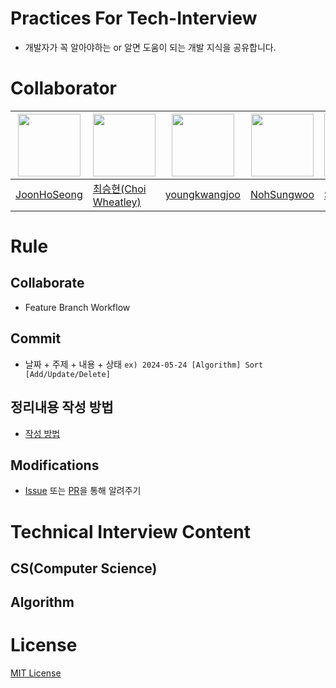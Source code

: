 # Practices For Tech-Interview
- 개발자가 꼭 알아야하는 or 알면 도움이 되는 개발 지식을 공유합니다.

# Collaborator
|[<img src="https://avatars.githubusercontent.com/u/87454608?v=4" width="100">](https://github.com/JoonHoSeong)|[<img src="https://avatars.githubusercontent.com/u/18757823?v=4" width="100">](https://github.com/ChoiWheatley)|[<img src="https://avatars.githubusercontent.com/u/164307740?v=4" width="100">](https://github.com/youngkwangjoo)|[<img src="https://avatars.githubusercontent.com/u/164475356?v=4" width="100">](https://github.com/NohSungwoo)|[<img src="https://avatars.githubusercontent.com/u/164474193?v=4" width="100">](https://github.com/siangit)| 
|-----------------------------------|---------------------------------------|---------------------------------------|---------------------------------------|---------------------------------------|
|[JoonHoSeong](https://github.com/JoonHoSeong)|[최승현(Choi Wheatley)](https://github.com/ChoiWheatley)|[youngkwangjoo](https://github.com/youngkwangjoo)|[NohSungwoo](https://github.com/NohSungwoo)|[SIANNI](https://github.com/siangit)|

<!-- |  |  |  | | |
|-----------------------------------|---------------------------------------|-------------------------------------|-------------------------------------|-------------------------------------|
|  |  |  | | | -->

# Rule
## Collaborate
- Feature Branch Workflow

## Commit
- 날짜 + 주제 + 내용 + 상태
`ex) 2024-05-24 [Algorithm] Sort [Add/Update/Delete]`

## 정리내용 작성 방법
- [작성 방법](https://github.com/JoonHoSeong/Practice_TechInterveiw/issues/1)

## Modifications
- [Issue](https://github.com/JoonHoSeong/Practice_TechInterveiw/issues) 또는 [PR](https://github.com/JoonHoSeong/Practice_TechInterveiw/pulls)을 통해 알려주기

# Technical Interview Content
## CS(Computer Science)

## Algorithm


# License
[MIT License](https://github.com/JoonHoSeong/Practice_TechInterveiw/blob/main/LICENSE)